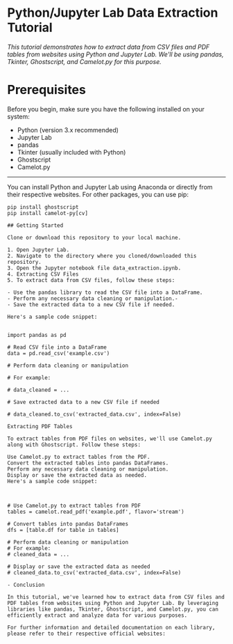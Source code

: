 # Python/Jupyter Lab Data Extraction Tutorial

_This tutorial demonstrates how to extract data from CSV files and PDF tables from websites using Python and Jupyter Lab. We'll be using pandas, Tkinter, Ghostscript, and Camelot.py for this purpose._

# Prerequisites

Before you begin, make sure you have the following installed on your system:

- Python (version 3.x recommended)
- Jupyter Lab
- pandas
- Tkinter (usually included with Python)
- Ghostscript
- Camelot.py

__________________________________________________________________________________________________________________________________
You can install Python and Jupyter Lab using Anaconda or directly from their respective websites. For other packages, you can use pip:

```pip install pandas
pip install ghostscript
pip install camelot-py[cv]

## Getting Started

Clone or download this repository to your local machine.

1. Open Jupyter Lab.
2. Navigate to the directory where you cloned/downloaded this repository.
3. Open the Jupyter notebook file data_extraction.ipynb.
4. Extracting CSV Files
5. To extract data from CSV files, follow these steps:

- Use the pandas library to read the CSV file into a DataFrame.
- Perform any necessary data cleaning or manipulation.- 
- Save the extracted data to a new CSV file if needed.

Here's a sample code snippet:


import pandas as pd

# Read CSV file into a DataFrame
data = pd.read_csv('example.csv')

# Perform data cleaning or manipulation

# For example:

# data_cleaned = ...

# Save extracted data to a new CSV file if needed

# data_cleaned.to_csv('extracted_data.csv', index=False)

Extracting PDF Tables

To extract tables from PDF files on websites, we'll use Camelot.py along with Ghostscript. Follow these steps:

Use Camelot.py to extract tables from the PDF.
Convert the extracted tables into pandas DataFrames.
Perform any necessary data cleaning or manipulation.
Display or save the extracted data as needed.
Here's a sample code snippet:



# Use Camelot.py to extract tables from PDF
tables = camelot.read_pdf('example.pdf', flavor='stream')

# Convert tables into pandas DataFrames
dfs = [table.df for table in tables]

# Perform data cleaning or manipulation
# For example:
# cleaned_data = ...

# Display or save the extracted data as needed
# cleaned_data.to_csv('extracted_data.csv', index=False)

- Conclusion

In this tutorial, we've learned how to extract data from CSV files and PDF tables from websites using Python and Jupyter Lab. By leveraging libraries like pandas, Tkinter, Ghostscript, and Camelot.py, you can efficiently extract and analyze data for various purposes.

For further information and detailed documentation on each library, please refer to their respective official websites:


